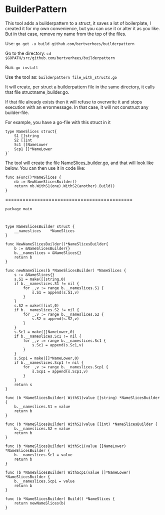 # BuilderPattern

This tool adds a builderpattern to a struct, it saves a lot of boilerplate, I created it for my own convenience, but you can use it or alter it as you like.
But in that case, remove my name from the top of the files.

Use: `go get -u build github.com/bertverhees/builderpattern`

Go to the directory:
`cd $GOPATH/src/github.com/bertverhees/builderpattern`

Run:
`go install`

Use the tool as:
`builderpattern file_with_structs.go`

It will create, per struct a builderpattern file in the same directory, it calls that file structname_builder.go.

If that file already exists then it will refuse to overwrite it and stops execution with an errormessage.
In that case, it will not construct any builder-file.

For example, you have a go-file with this struct in it

    type NameSlices struct{
        S1 []string
        S2 []int
        Sc1 []NameLower
        Scp1 []*NameLower
    }`
    
The tool will create the file NameSlices_builder.go, and that will look like below.
You can then use it in code like:
    
    func aFunc()*NameSlices {
    	nb := NewNameSlicesBuilder()
    	return nb.WithS1(one).WithS2(another).Build()
    }
============================================

    package main
  
    

    type NameSlicesBuilder struct {
	    __nameslices	*NameSlices
    }

    func NewNameSlicesBuilder()*NameSlicesBuilder{
	    b := &NameSlicesBuilder{}
	    b.__nameslices = &NameSlices{}
	    return b
    }

    func newNameSlices(b *NameSlicesBuilder) *NameSlices {
	    s := &NameSlices{}
	    s.S1 = make([]string,0)
	    if b.__nameslices.S1 != nil {
		    for _,v := range b.__nameslices.S1 {
			    s.S1 = append(s.S1,v)
		    }
	    }
	    s.S2 = make([]int,0)
	    if b.__nameslices.S2 != nil {
		    for _,v := range b.__nameslices.S2 {
			    s.S2 = append(s.S2,v)
		    }
	    }
	    s.Sc1 = make([]NameLower,0)
	    if b.__nameslices.Sc1 != nil {
		    for _,v := range b.__nameslices.Sc1 {
			    s.Sc1 = append(s.Sc1,v)
		    }
	    }
	    s.Scp1 = make([]*NameLower,0)
	    if b.__nameslices.Scp1 != nil {
		    for _,v := range b.__nameslices.Scp1 {
			    s.Scp1 = append(s.Scp1,v)
		    }
	    }
	    return s
    }
    
    func (b *NameSlicesBuilder) WithS1(value []string) *NameSlicesBuilder {
	    b.__nameslices.S1 = value
	    return b
    }
    
    func (b *NameSlicesBuilder) WithS2(value []int) *NameSlicesBuilder {
	    b.__nameslices.S2 = value
	    return b
    }
    
    func (b *NameSlicesBuilder) WithSc1(value []NameLower) *NameSlicesBuilder {
	    b.__nameslices.Sc1 = value
	    return b
    }
    
    func (b *NameSlicesBuilder) WithScp1(value []*NameLower) *NameSlicesBuilder {
	    b.__nameslices.Scp1 = value
	    return b
    }
    
    func (b *NameSlicesBuilder) Build() *NameSlices {
	    return newNameSlices(b)
    }
    
        
    